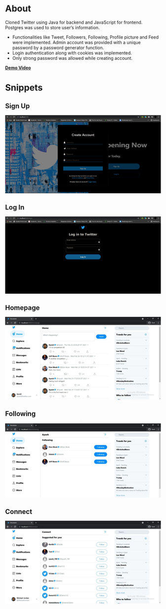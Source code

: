 # About
Cloned Twitter using Java for backend and JavaScript for frontend. Postgres was used to store user’s information.
- Functionalities like Tweet, Followers, Following, Profile picture and Feed were
implemented. Admin account was provided with a unique password by a
password generator function.
- Login authentication along with cookies was implemented.
- Only strong password was allowed while creating account.

**[Demo Video](https://youtu.be/FkK5N_UBY8s)**

# Snippets
## Sign Up

![](/Snippets/sign-up.PNG)

## Log In

![](/Snippets/log-in.PNG)

## Homepage

![](/Snippets/homepage.jpeg)

## Following

![](/Snippets/following.jpeg)

## Connect

![](/Snippets/connect.jpeg)
